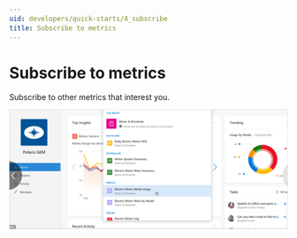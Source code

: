 ```yaml
---
uid: developers/quick-starts/4_subscribe
title: Subscribe to metrics
---
```

# Subscribe to metrics

Subscribe to other metrics that interest you.

![Subscribe to metrics](subscribe-metrics.png)
